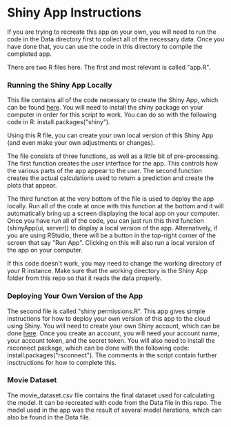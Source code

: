 # Shiny App Instructions

If you are trying to recreate this app on your own, you will need to run the code in the Data directory first to collect all of the necessary data. 
Once you have done that, you can use the code in this directory to compile the completed app.

There are two R files here. The first and most relevant is called "app.R". 

### Running the Shiny App Locally
This file contains all of the code necessary to create the Shiny App, which can be found [here](https://kalebe.shinyapps.io/Box-Office-Predictions/).
You will need to install the shiny package on your computer in order for this script to work. 
You can do so with the following code in R: install.packages("shiny").

Using this R file, you can create your own local version of this Shiny App (and even make your own adjustments or changes). 

The file consists of three functions, as well as a little bit of pre-processing. 
The first function creates the user interface for the app. This controls how the various parts of the app appear to the user. 
The second function creates the actual calculations used to return a prediction and create the plots that appear. 

The third function at the very bottom of the file is used to deploy the app locally. 
Run all of the code at once with this function at the bottom and it will automatically bring up a screen displaying the local app on your computer. 
Once you have run all of the code, you can just run this third function (shinyApp(ui, server)) to display a local version of the app. 
Alternatively, if you are using RStudio, there will be a button in the top-right corner of the screen that say "Run App". Clicking on this will also run a local version of the app on your computer. 

If this code doesn't work, you may need to change the working directory of your R instance. Make sure that the working directory is the Shiny App folder from this repo so that it reads the data properly.


### Deploying Your Own Version of the App
The second file is called "shiny permissions.R". This app gives simple instructions for how to deploy your own version of this app to the cloud using Shiny. 
You will need to create your own Shiny account, which can be done [here](https://shinyapps.io). 
Once you create an account, you will need your account name, your account token, and the secret token. 
You will also need to install the rsconnect package, which can be done with the following code: install.packages("rsconnect").
The comments in the script contain further insctructions for how to complete this. 

### Movie Dataset
The movie_dataset.csv file contains the final dataset used for calculating the model. It can be recreated with code from the Data file in this repo.
The model used in the app was the result of several model iterations, which can also be found in the Data file. 

